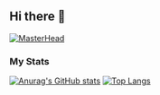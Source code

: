 ## Hi there 👋
[![MasterHead](https://wallpapercave.com/wp/wp3087413.jpg)](https://github.com/russoanto)
### My Stats
[![Anurag's GitHub stats](https://github-readme-stats.vercel.app/api?username=russoanto&show_icons=true&theme=radical)](https://github.com/anuraghazra/github-readme-stats)
[![Top Langs](https://github-readme-stats.vercel.app/api/top-langs/?username=russoanto&layout=compact&show_icons=true&theme=radical)](https://github.com/anuraghazra/github-readme-stats)


<!--
**russoanto/russoanto** is a ✨ _special_ ✨ repository because its `README.md` (this file) appears on your GitHub profile.

Here are some ideas to get you started:

- 🔭 I’m currently working on ...
- 🌱 I’m currently learning ...
- 👯 I’m looking to collaborate on ...
- 🤔 I’m looking for help with ...
- 💬 Ask me about ...
- 📫 How to reach me: ...
- 😄 Pronouns: ...
- ⚡ Fun fact: ...
-->
